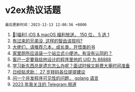 # v2ex热议话题

`最后更新时间：2023-12-13 12:08:56 +0800`

1. [🎉[福利] iOS & macOS 福利放送， 150 位， 5 选 1](https://www.v2ex.com/t/999774)
1. [有过来的兄弟没, 这样的智齿该拔吗?](https://www.v2ex.com/t/999658)
1. [大佬们，请推荐几本，成长类，开悟类的书](https://www.v2ex.com/t/999664)
1. [家里厕所应该装一个站立式小便池，有没有认同的？](https://www.v2ex.com/t/999785)
1. [客户一定要我给他设计的程序里他的 UID 为 88888](https://www.v2ex.com/t/999917)
1. [学习新东西总是遗忘怎么办呢？面试时候又耗费大量时间准备](https://www.v2ex.com/t/999853)
1. [日经贴求助： 27 岁转码各位提提建议](https://www.v2ex.com/t/999677)
1. [问一个并发程序可见性的问题， golang 语言](https://www.v2ex.com/t/999936)
1. [2023 年我关注的 Telegram 频道](https://www.v2ex.com/t/999882)

